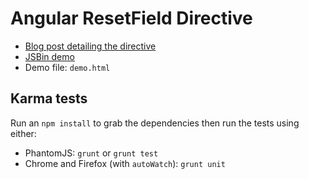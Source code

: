 # Angular ResetField Directive

  - [Blog post detailing the directive](http://softwareninjaneer.com/blog/creating-an-angularjs-reset-field-directive/)
  - [JSBin demo](http://jsbin.com/OgogiwEV/22/edit?html,css,js,output)
  - Demo file: `demo.html`

## Karma tests

Run an `npm install` to grab the dependencies then run the tests using either:

  - PhantomJS: `grunt` or `grunt test`
  - Chrome and Firefox (with `autoWatch`): `grunt unit`
